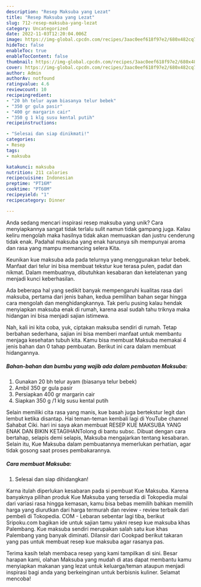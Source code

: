 ```yaml
---
description: "Resep Maksuba yang Lezat"
title: "Resep Maksuba yang Lezat"
slug: 712-resep-maksuba-yang-lezat
category: Uncategorized
date: 2022-11-03T12:20:04.006Z
image: https://img-global.cpcdn.com/recipes/3aac0eef618f97e2/680x482cq70/maksuba-foto-resep-utama.jpg
hideToc: false
enableToc: true
enableTocContent: false
thumbnail: https://img-global.cpcdn.com/recipes/3aac0eef618f97e2/680x482cq70/maksuba-foto-resep-utama.jpg
cover: https://img-global.cpcdn.com/recipes/3aac0eef618f97e2/680x482cq70/maksuba-foto-resep-utama.jpg
author: Admin
authorAv: notfound
ratingvalue: 4.6
reviewcount: 10
recipeingredient:
- "20 bh telur ayam biasanya telur bebek"
- "350 gr gula pasir"
- "400 gr margarin cair"
- "350 g 1 klg susu kental putih"
recipeinstructions:

- "Selesai dan siap dinikmati!"
categories:
- Resep
tags:
- maksuba

katakunci: maksuba 
nutrition: 211 calories
recipecuisine: Indonesian
preptime: "PT16M"
cooktime: "PT60M"
recipeyield: "1"
recipecategory: Dinner

---
```





Anda sedang mencari inspirasi resep maksuba yang unik? Cara menyiapkannya sangat tidak terlalu sulit namun tidak gampang juga. Kalau keliru mengolah maka hasilnya tidak akan memuaskan dan justru cenderung tidak enak. Padahal maksuba yang enak harusnya sih mempunyai aroma dan rasa yang mampu memancing selera Kita.





Keunikan kue maksuba ada pada telurnya yang menggunakan telur bebek. Manfaat dari telur ini bisa membuat tekstur kue terasa pulen, padat dan nikmat. Dalam membuatnya, dibutuhkan kesabaran dan ketelatenan yang menjadi kunci keberhasilan.

Ada beberapa hal yang sedikit banyak mempengaruhi kualitas rasa dari maksuba, pertama dari jenis bahan, kedua pemilihan bahan segar hingga cara mengolah dan menghidangkannya. Tak perlu pusing kalau hendak menyiapkan maksuba enak di rumah, karena asal sudah tahu triknya maka hidangan ini bisa menjadi sajian istimewa.






Nah, kali ini kita coba, yuk, ciptakan maksuba sendiri di rumah. Tetap berbahan sederhana, sajian ini bisa memberi manfaat untuk membantu menjaga kesehatan tubuh kita. Kamu bisa membuat Maksuba memakai 4 jenis bahan dan 0 tahap pembuatan. Berikut ini cara dalam membuat hidangannya.

<!--inarticleads1-->

##### Bahan-bahan dan bumbu yang wajib ada dalam pembuatan Maksuba:

1. Gunakan 20 bh telur ayam (biasanya telur bebek)
1. Ambil 350 gr gula pasir
1. Persiapkan 400 gr margarin cair
1. Siapkan 350 g /1 klg susu kental putih


Selain memiliki cita rasa yang manis, kue basah juga bertekstur legit dan lembut ketika disantap. Hai teman-teman kembali lagi di YouTube channel Sahabat Ciki. hari ini saya akan membuat RESEP KUE MAKSUBA YANG ENAK DAN BIKIN KETAGIHANTolong di bantu subsc. Dibuat dengan cara bertahap, selapis demi selapis, Maksuba mengajarkan tentang kesabaran. Selain itu, Kue Maksuba dalam pembuatannya memerlukan perhatian, agar tidak gosong saat proses pembakarannya. 

<!--inarticleads2-->

##### Cara membuat Maksuba:


1. Selesai dan siap dihidangkan!

Karna itulah diperlukan kesabaran pada si pembuat Kue Maksuba. Karena banyaknya pilihan produk Kue Maksuba yang tersedia di Tokopedia mulai dari variasi rasa hingga kemasan, kamu bisa bebas memilih bahkan memilih harga yang diurutkan dari harga termurah dan review - review terbaik dari pembeli di Tokopedia. COM - Lebaran sebentar lagi tiba, berikut Sripoku.com bagikan ide untuk sajian tamu yakni resep kue maksuba khas Palembang. Kue maksuba sendiri merupakan salah satu kue khas Palembang yang banyak diminati. Dilansir dari Cookpad berikut takaran yang pas untuk membuat resep kue maksuba agar rasanya pas. 

Terima kasih telah membaca resep yang kami tampilkan di sini. Besar harapan kami, olahan Maksuba yang mudah di atas dapat membantu kamu menyiapkan makanan yang lezat untuk keluarga/teman ataupun menjadi inspirasi bagi anda yang berkeinginan untuk berbisnis kuliner. Selamat mencoba!
